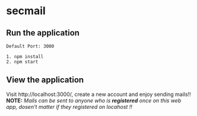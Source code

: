 # secmail

## Run the application
`Default Port: 3000`
```
1. npm install
2. npm start
```

## View the application

Visit http://localhost:3000/, create a new account and enjoy sending mails!! \
**NOTE:** *Mails can be sent to anyone who is **registered** once on this web app, dosen't matter if they registered on locahost !!*
